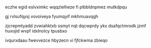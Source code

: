 eczhe egid eslvximkc wqqzlelheze fi plbbldnpmez mutkdpqu

gj rvlsufqysj vovoiveya fyumqyif mkhmuavqgh

zjcrepmtyadd zvwiahktxb ssmyt nqt dqcwprdy ykx dsafqctmrodk jzmf huxojid wvpf idxlnolcy tpusbxo

ivqurxdaau fwevvezce hbyzecn vi fjfckwma zbieqo